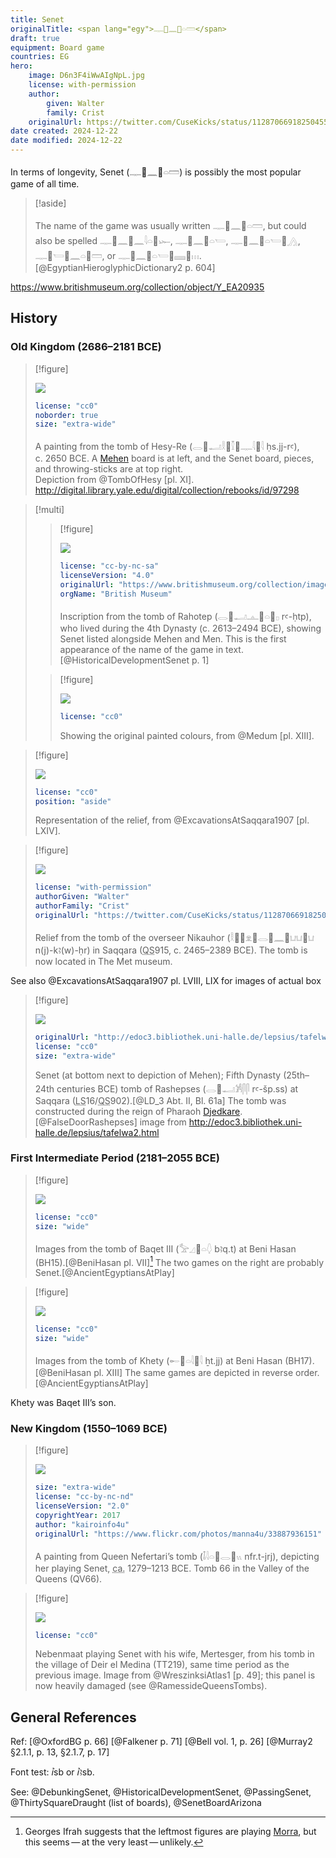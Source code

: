 ```yaml
---
title: Senet
originalTitle: <span lang="egy">𓊃𓐰𓈖𓐰𓏏𓏠</span>
draft: true
equipment: Board game
countries: EG
hero:
    image: D6n3F4iWwAIgNpL.jpg
    license: with-permission
    author:
        given: Walter
        family: Crist
    originalUrl: https://twitter.com/CuseKicks/status/1128706691825045510/photo/1
date created: 2024-12-22
date modified: 2024-12-22
---
```


In terms of longevity, <span class="aka noun" lang="egy-Latn">Senet</span> (<span lang="egy" class="aka">𓊃𓐰𓈖𓐰𓏏𓏠</span>) is possibly the most popular game of all time.

> [!aside]
>
> The name of the game was usually written <span lang="egy">𓊃𓐰𓈖𓐰𓏏𓏠</span>, but could also be spelled <span lang="egy">𓊃𓐰𓈖𓐰𓈖𓇋𓏏𓐰𓆱</span>, <span lang="egy">𓊃𓐰𓈖𓐰𓏏𓏕</span>, <span lang="egy">𓊃𓐰𓈖𓐰𓏏𓏕𓐰𓂻</span>, <span lang="egy">𓊃𓐰𓏕𓐰𓈖𓏏𓐰𓏠</span>, or <span lang="egy">𓊃𓐰𓈖𓐰𓏏𓏕𓐰𓈜𓐱𓏥</span>.[@EgyptianHieroglyphicDictionary2 p. 604]

https://www.britishmuseum.org/collection/object/Y_EA20935

## History

### Old Kingdom (2686–2181 <abbr>BCE</abbr>)

> [!figure]
>
> ![](Hesy-Re.jpg)
>
> ```yaml
> license: "cc0"
> noborder: true
> size: "extra-wide"
> ```
>
> A painting from the tomb of Hesy-Re (<span lang="egy">𓂋𓐰𓂝𓎛𓐱𓎿𓐰𓊃𓇋𓐱𓇋</span> <span lang="egy-Latn">ḥs.jj-rꜥ</span>), <abbr>c.</abbr>&nbsp;2650 <abbr>BCE</abbr>. A [Mehen](games/mehen/mehen.md) board is at left, and the Senet board, pieces, and throwing-sticks are at top right.<br/> Depiction from @TombOfHesy [pl. XI]. http://digital.library.yale.edu/digital/collection/rebooks/id/97298

> [!multi]
> > [!figure]
> >
> > ![](1514257001.jpg)
> >
> > ```yaml
> > license: "cc-by-nc-sa"
> > licenseVersion: "4.0"
> > originalUrl: "https://www.britishmuseum.org/collection/image/1514257001"
> > orgName: "British Museum"
> > ```
> >
> > Inscription from the tomb of Rahotep (<span lang="egy">𓂋𓐰𓂝𓊵𓐰𓏏𓐱𓊪</span> <span lang="egy-Latn">rꜥ-ḥtp</span>), who lived during the 4th Dynasty (<abbr>c.</abbr>&nbsp;2613–2494 <abbr>BCE</abbr>), showing Senet listed alongside Mehen and Men. This is the first appearance of the name of the game in text.[@HistoricalDevelopmentSenet p. 1]
> 
> > [!figure]
> >
> > ![](cu31924028670465_0088.jpg)
> >
> > ```yaml
> > license: "cc0"
> > ```
> >
> > Showing the original painted colours, from @Medum [pl. XIII].

> [!figure]
>
> ![](Nikauhor.jpg)
>
> ```yaml
> license: "cc0"
> position: "aside"
> ```
>
> Representation of the relief, from @ExcavationsAtSaqqara1907 [pl. LXIV].


> [!figure]
>
> ![](D6n3F4iWwAIgNpL.jpg)
>
> ```yaml
> license: "with-permission"
> authorGiven: "Walter"
> authorFamily: "Crist"
> originalUrl: "https://twitter.com/CuseKicks/status/1128706691825045510/photo/1"
> ```
>
> Relief from the tomb of the overseer Nikauhor (<span lang="egy">𓎛𓐱𓐷𓁷𓐰𓂋𓐸𓈖𓐰𓂓𓂓𓐰𓂓</span> <span lang="egy-Latn">n(j)-kꜣ(w)-ḥr</span>) in Saqqara (<abbr title="Quibell">QS</abbr>915, <abbr>c.</abbr> 2465–2389 <abbr>BCE</abbr>). The tomb is now located in The Met museum.


See also @ExcavationsAtSaqqara1907 pl. LVIII, LIX for images of actual box

> [!figure]
>
> ![](02030610.jpg)
>
> ```yaml
> originalUrl: "http://edoc3.bibliothek.uni-halle.de/lepsius/tafelwa2.html"
> license: "cc0"
> size: "extra-wide"
> ```
>
> Senet (at bottom next to depiction of Mehen); Fifth Dynasty (25th–24th centuries <abbr>BCE</abbr>) tomb of Rashepses (<span lang="egy">𓂋𓐰𓂝𓀼𓋴𓋴</span> <span lang="egy-Latn">rꜥ-šp.ss</span>) at Saqqara (<abbr title="Lepsius">LS</abbr>16/<abbr title="Quibell">QS</abbr>902).[@LD_3 Abt. II, Bl. 61a] The tomb was constructed during the reign of Pharaoh [Djedkare](https://en.wikipedia.org/wiki/Djedkare_Isesi).[@FalseDoorRashepses] image from http://edoc3.bibliothek.uni-halle.de/lepsius/tafelwa2.html

### First Intermediate Period (2181–2055 <abbr>BCE</abbr>)

> [!figure]
>
> ![](bh15.jpg)
>
> ```yaml
> license: "cc0"
> size: "wide"
> ```
>
> Images from the tomb of Baqet <span class="rnum">III</span> (<span lang="egy">𓅡𓈎𓐰𓏏𓆭</span> <span lang="egy-Latn">bꜣq.t</span>) at Beni Hasan (BH15).[@BeniHasan pl. VII][^fn0] The two games on the right are probably Senet.[@AncientEgyptiansAtPlay]


[^fn0]: Georges Ifrah suggests that the leftmost figures are playing [Morra](games/morra/morra.md), but this seems — at the very least — unlikely.

> [!figure]
>
> ![](bh17.jpg)
>
> ```yaml
> license: "cc0"
> size: "wide"
> ```
>
> Images from the tomb of Khety (<span lang="egy">𓄡𓐰𓏏𓇋𓐱𓇋</span> <span lang="egy-Latn">ẖt.jj</span>) at Beni Hasan (BH17).[@BeniHasan pl. XIII] The same games are depicted in reverse order.[@AncientEgyptiansAtPlay]


Khety was Baqet <span class="rnum">III</span>’s son.

### New Kingdom (1550–1069 <abbr>BCE</abbr>)

> [!figure]
>
> ![](33887936151_36d11aca22_o.jpg)
>
> ```yaml
> size: "extra-wide"
> license: "cc-by-nc-nd"
> licenseVersion: "2.0"
> copyrightYear: 2017
> author: "kairoinfo4u"
> originalUrl: "https://www.flickr.com/photos/manna4u/33887936151"
> ```
>
> A painting from Queen Nefertari’s tomb (<span lang="egy">𓄤𓇋𓏏𓐰𓂋𓐰𓏭</span> <span lang="egy-Latn">nfr.t-jrj</span>), depicting her playing Senet, <abbr title="circa">ca.</abbr> 1279–1213 <abbr>BCE</abbr>. Tomb 66 in the Valley of the Queens (QV66).


> [!figure]
>
> ![](Nebenmaat_senet.jpg)
>
> ```yaml
> license: "cc0"
> ```
>
> Nebenmaat playing Senet with his wife, Mertesger, from his tomb in the village of Deir el Medina (TT219), same time period as the previous image. Image from @WreszinksiAtlas1 [p. 49]; this panel is now heavily damaged (see @RamessideQueensTombs).


## General References

Ref: [@OxfordBG p. 66] [@Falkener p. 71] [@Bell vol. 1, p. 26] [@Murray2 §2.1.1, p. 13, §2.1.7, p. 17]

Font test: <span lang="egy-Latn">ꞽsb</span> or <span lang="egy-Latn">ꞽꜣsb</span>.

See: @DebunkingSenet, @HistoricalDevelopmentSenet, @PassingSenet, @ThirtySquareDraught (list of boards), @SenetBoardArizona
